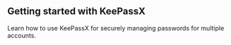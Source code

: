 ## Getting started with KeePassX
Learn how to use KeePassX for securely managing passwords for multiple accounts.
